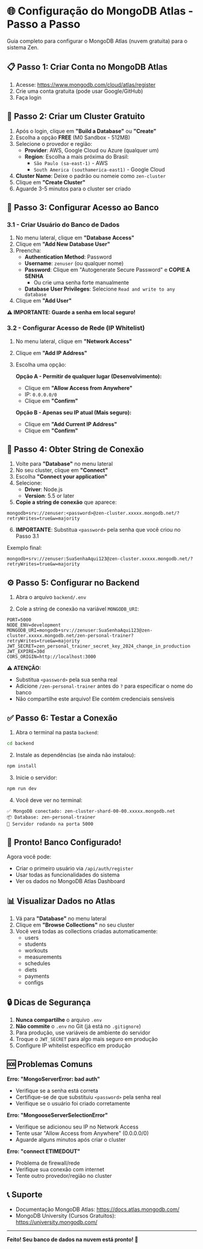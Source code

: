 # 🌐 Configuração do MongoDB Atlas - Passo a Passo

Guia completo para configurar o MongoDB Atlas (nuvem gratuita) para o sistema Zen.

## 📋 Passo 1: Criar Conta no MongoDB Atlas

1. Acesse: https://www.mongodb.com/cloud/atlas/register
2. Crie uma conta gratuita (pode usar Google/GitHub)
3. Faça login

## 🚀 Passo 2: Criar um Cluster Gratuito

1. Após o login, clique em **"Build a Database"** ou **"Create"**
2. Escolha a opção **FREE** (M0 Sandbox - 512MB)
3. Selecione o provedor e região:
   - **Provider**: AWS, Google Cloud ou Azure (qualquer um)
   - **Region**: Escolha a mais próxima do Brasil:
     - `São Paulo (sa-east-1)` - AWS
     - `South America (southamerica-east1)` - Google Cloud
4. **Cluster Name**: Deixe o padrão ou nomeie como `zen-cluster`
5. Clique em **"Create Cluster"**
6. Aguarde 3-5 minutos para o cluster ser criado

## 🔐 Passo 3: Configurar Acesso ao Banco

### 3.1 - Criar Usuário do Banco de Dados

1. No menu lateral, clique em **"Database Access"**
2. Clique em **"Add New Database User"**
3. Preencha:
   - **Authentication Method**: Password
   - **Username**: `zenuser` (ou qualquer nome)
   - **Password**: Clique em "Autogenerate Secure Password" e **COPIE A SENHA**
     - Ou crie uma senha forte manualmente
   - **Database User Privileges**: Selecione `Read and write to any database`
4. Clique em **"Add User"**

**⚠️ IMPORTANTE: Guarde a senha em local seguro!**

### 3.2 - Configurar Acesso de Rede (IP Whitelist)

1. No menu lateral, clique em **"Network Access"**
2. Clique em **"Add IP Address"**
3. Escolha uma opção:
   
   **Opção A - Permitir de qualquer lugar (Desenvolvimento):**
   - Clique em **"Allow Access from Anywhere"**
   - IP: `0.0.0.0/0`
   - Clique em **"Confirm"**
   
   **Opção B - Apenas seu IP atual (Mais seguro):**
   - Clique em **"Add Current IP Address"**
   - Clique em **"Confirm"**

## 🔗 Passo 4: Obter String de Conexão

1. Volte para **"Database"** no menu lateral
2. No seu cluster, clique em **"Connect"**
3. Escolha **"Connect your application"**
4. Selecione:
   - **Driver**: Node.js
   - **Version**: 5.5 or later
5. **Copie a string de conexão** que aparece:

```
mongodb+srv://zenuser:<password>@zen-cluster.xxxxx.mongodb.net/?retryWrites=true&w=majority
```

6. **IMPORTANTE**: Substitua `<password>` pela senha que você criou no Passo 3.1

Exemplo final:
```
mongodb+srv://zenuser:SuaSenhaAqui123@zen-cluster.xxxxx.mongodb.net/?retryWrites=true&w=majority
```

## ⚙️ Passo 5: Configurar no Backend

1. Abra o arquivo `backend/.env`

2. Cole a string de conexão na variável `MONGODB_URI`:

```env
PORT=5000
NODE_ENV=development
MONGODB_URI=mongodb+srv://zenuser:SuaSenhaAqui123@zen-cluster.xxxxx.mongodb.net/zen-personal-trainer?retryWrites=true&w=majority
JWT_SECRET=zen_personal_trainer_secret_key_2024_change_in_production
JWT_EXPIRE=30d
CORS_ORIGIN=http://localhost:3000
```

**⚠️ ATENÇÃO:**
- Substitua `<password>` pela sua senha real
- Adicione `/zen-personal-trainer` antes do `?` para especificar o nome do banco
- Não compartilhe este arquivo! Ele contém credenciais sensíveis

## ✅ Passo 6: Testar a Conexão

1. Abra o terminal na pasta `backend`:
```bash
cd backend
```

2. Instale as dependências (se ainda não instalou):
```bash
npm install
```

3. Inicie o servidor:
```bash
npm run dev
```

4. Você deve ver no terminal:
```
✅ MongoDB conectado: zen-cluster-shard-00-00.xxxxx.mongodb.net
📦 Database: zen-personal-trainer
🚀 Servidor rodando na porta 5000
```

## 🎉 Pronto! Banco Configurado!

Agora você pode:
- Criar o primeiro usuário via `/api/auth/register`
- Usar todas as funcionalidades do sistema
- Ver os dados no MongoDB Atlas Dashboard

## 📊 Visualizar Dados no Atlas

1. Vá para **"Database"** no menu lateral
2. Clique em **"Browse Collections"** no seu cluster
3. Você verá todas as collections criadas automaticamente:
   - users
   - students
   - workouts
   - measurements
   - schedules
   - diets
   - payments
   - configs

## 🔒 Dicas de Segurança

1. **Nunca compartilhe** o arquivo `.env`
2. **Não commite** o `.env` no Git (já está no `.gitignore`)
3. Para produção, use variáveis de ambiente do servidor
4. Troque o `JWT_SECRET` para algo mais seguro em produção
5. Configure IP whitelist específico em produção

## 🆘 Problemas Comuns

**Erro: "MongoServerError: bad auth"**
- Verifique se a senha está correta
- Certifique-se de que substituiu `<password>` pela senha real
- Verifique se o usuário foi criado corretamente

**Erro: "MongooseServerSelectionError"**
- Verifique se adicionou seu IP no Network Access
- Tente usar "Allow Access from Anywhere" (0.0.0.0/0)
- Aguarde alguns minutos após criar o cluster

**Erro: "connect ETIMEDOUT"**
- Problema de firewall/rede
- Verifique sua conexão com internet
- Tente outro provedor/região no cluster

## 📞 Suporte

- Documentação MongoDB Atlas: https://docs.atlas.mongodb.com/
- MongoDB University (Cursos Gratuitos): https://university.mongodb.com/

---

**Feito! Seu banco de dados na nuvem está pronto! 🚀**
